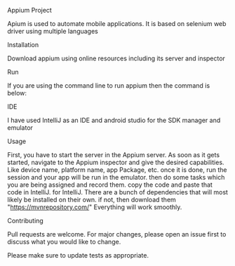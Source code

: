 Appium Project

Apium is used to automate mobile applications. It is based on selenium web driver using multiple languages

Installation

Download appium using online resources including its server and inspector

Run

If you are using the command line to run appium then the command is below:

IDE

I have used IntelliJ as an IDE and android studio for the SDK manager and emulator

Usage

First, you have to start the server in the Appium server. As soon as it gets started, navigate to the Appium inspector and give the desired capabilities. Like device name, platform name, app Package, etc. once it is done, run the session and your app will be run in the emulator. then do some tasks which you are being assigned and record them. copy the code and paste that code in IntelliJ. for IntelliJ. There are a bunch of dependencies that will most likely be installed on their own. if not, then download them "https://mvnrepository.com/" Everything will work smoothly.

Contributing

Pull requests are welcome. For major changes, please open an issue first to discuss what you would like to change.

Please make sure to update tests as appropriate.
